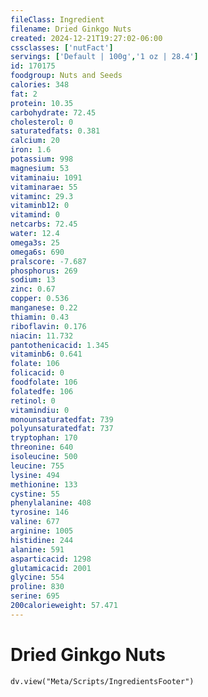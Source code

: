 ```yaml
---
fileClass: Ingredient
filename: Dried Ginkgo Nuts
created: 2024-12-21T19:27:02-06:00
cssclasses: ['nutFact']
servings: ['Default | 100g','1 oz | 28.4']
id: 170175
foodgroup: Nuts and Seeds
calories: 348
fat: 2
protein: 10.35
carbohydrate: 72.45
cholesterol: 0
saturatedfats: 0.381
calcium: 20
iron: 1.6
potassium: 998
magnesium: 53
vitaminaiu: 1091
vitaminarae: 55
vitaminc: 29.3
vitaminb12: 0
vitamind: 0
netcarbs: 72.45
water: 12.4
omega3s: 25
omega6s: 690
pralscore: -7.687
phosphorus: 269
sodium: 13
zinc: 0.67
copper: 0.536
manganese: 0.22
thiamin: 0.43
riboflavin: 0.176
niacin: 11.732
pantothenicacid: 1.345
vitaminb6: 0.641
folate: 106
folicacid: 0
foodfolate: 106
folatedfe: 106
retinol: 0
vitamindiu: 0
monounsaturatedfat: 739
polyunsaturatedfat: 737
tryptophan: 170
threonine: 640
isoleucine: 500
leucine: 755
lysine: 494
methionine: 133
cystine: 55
phenylalanine: 408
tyrosine: 146
valine: 677
arginine: 1005
histidine: 244
alanine: 591
asparticacid: 1298
glutamicacid: 2001
glycine: 554
proline: 830
serine: 695
200calorieweight: 57.471
---
```


# Dried Ginkgo Nuts

```dataviewjs
dv.view("Meta/Scripts/IngredientsFooter")
```